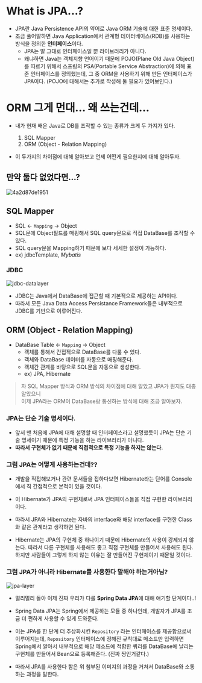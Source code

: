 # What is JPA...?

-   JPA란 Java Persistence API의 약어로 Java ORM 기술에 대한 표준 명세이다.
-   조금 풀어말하면 Java Application에서 관계형 데이터베이스(RDB)를 사용하는 방식을 정의한 **인터페이스**이다.
    -   JPA는 말 그대로 인터페이스일 뿐 라이브러리가 아니다.
    -   왜냐하면 Java는 객체지향 언어이기 때문에 POJO(Plane Old Java Object)를 따르기 위해서 스프링의 PSA(Portable Service Abstraction)에 의해 표준 인터페이스를 정의했는데, 그 중 ORM을 사용하기 위해 만든 인터페이스가 JPA이다. (POJO에 대해서는 추가로 작성해 둘 필요가 있어보인다.)

# ORM 그게 먼대... 왜 쓰는건데...

-   내가 현재 배운 Java로 DB를 조작할 수 있는 종류가 크게 두 가지가 있다.

    1. SQL Mapper
    2. ORM (Object - Relation Mapping)

-   이 두가지의 차이점에 대해 알아보고 언제 어떤게 필요한지에 대해 알아두자.

## 만약 둘다 없었다면...?

![4a2d87de1951](https://user-images.githubusercontent.com/89567475/200341516-7c375e3f-b83b-47d1-9646-c81e5da3fa2e.jpg)

## SQL Mapper

-   SQL <- `Mapping` -> Object
-   SQL문에 Object필드를 매핑해서 SQL query문으로 직접 DataBase를 조작할 수 있다.
-   SQL query문을 Mapping하기 때문에 보다 세세한 설정이 가능하다.
-   ex) jdbcTemplate, _Mybatis_

### JDBC

![jdbc-datalayer](https://user-images.githubusercontent.com/89567475/200344922-8f264b79-b72a-45ce-bfd0-0c6f1240382b.png)

-   JDBC는 Java에서 DataBase에 접근할 때 기본적으로 제공하는 API이다.
-   따라서 모든 Java Data Access Persistance Framework들은 내부적으로 JDBC를 기반으로 이루어진다.

## ORM (Object - Relation Mapping)

-   DataBase Table <- `Mapping` -> Object
    -   객체를 통해서 간접적으로 DataBase를 다룰 수 있다.
    -   객체와 DataBase 데이터를 자동으로 매핑해준다.
    -   객체간 관계를 바탕으로 SQL문을 자동으로 생성한다.
    -   ex) JPA, Hibernate

> 자 SQL Mapper 방식과 ORM 방식의 차이점에 대해 알았고 JPA가 뭔지도 대충 알았으니  
> 이제 JPA라는 ORM이 DataBase랑 통신하는 방식에 대해 조금 알아보자.

### JPA는 단순 기술 명세이다.

-   앞서 맨 처음에 JPA에 대해 설명할 때 인터페이스라고 설명했듯이 JPA는 단순 기술 명세이기 때문에 특정 기능을 하는 라이브러리가 아니다.
-   **따라서 구현체가 없기 때문에 직접적으로 특정 기능을 하지는 않는다.**

### 그럼 JPA는 어떻게 사용하는건데??

-   개발을 직접해보거나 관련 문서들을 접하다보면 Hibernate라는 단어를 Console에서 직 간접적으로 본적이 있을 것이다.

-   이 Hibernate가 JPA의 구현체로써 JPA 인터페이스들을 직접 구현한 라이브러리이다.

-   따라서 JPA와 Hibernate는 자바의 interface와 해당 interface를 구현한 Class와 같은 관계라고 생각하면 된다.

-   Hibernate는 JPA의 구현체 중 하나이기 때문에 Hibernate의 사용이 강제되지 않는다. 따라서 다른 구현체를 사용해도 좋고 직접 구현체를 만들어서 사용해도 된다. 하지만 사람들이 그렇게 하지 않는 이유는 잘 만들어진 구현체이기 때문일 것이다.

### 그럼 JPA가 아니라 Hibernate를 사용한다 말해야 하는거아님?

![jpa-layer](https://user-images.githubusercontent.com/89567475/200828744-4568cf06-0619-497b-a820-e8900640397f.png)

-   멀리멀리 돌아 이제 진짜 우리가 다룰 **Spring Data JPA**에 대해 얘기할 단계이다..!

-   Spring Data JPA는 Spring에서 제공하는 모듈 중 하나인데, 개발자가 JPA를 조금 더 편하게 사용할 수 있게 도와준다.
-   이는 JPA를 한 단계 더 추상화시킨 `Repository` 라는 인터페이스를 제공함으로써 이루어지는데,
    `Repository` 인터페이스에 정해진 규칙대로 메소드만 입력하면 Spring에서 알아서 내부적으로 해당 메소드에 적합한 쿼리를
    DataBase에 날리는 구현체를 만들어서 Bean으로 등록해준다. (진짜 짱인거같다.)
-   따라서 JPA를 사용한다 함은 위 첨부된 이미지의 과정을 거쳐서 DataBase와 소통하는 과정을 말한다.
